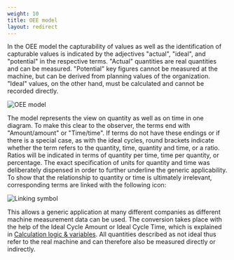 ```yaml
---
weight: 10
title: OEE model
layout: redirect
---
```


In the OEE model the capturability of values as well as the identification of capturable values is indicated by the adjectives "actual", "ideal", and "potential" in the respective terms. "Actual" quantities are real quantities and can be measured. "Potential" key figures cannot be measured at the machine, but can be derived from planning values of the organization. "Ideal" values, on the other hand, must be calculated and cannot be recorded directly.

![OEE model](/images/oee/theory/theory-oee-model.png)

The model represents the view on quantity as well as on time in one diagram. To make this clear to the observer, the terms end with "Amount/amount" or "Time/time". If terms do not have these endings or if there is a special case, as with the ideal cycles, round brackets indicate whether the term refers to the quantity, time, quantity and time, or a ratio. Ratios will be indicated in terms of quantity per time, time per quantity, or percentage. The exact specification of units for quantity and time was deliberately dispensed in order to further underline the generic applicability. To show that the relationship to quantity or time is ultimately irrelevant, corresponding terms are linked with the following icon:

![Linking symbol](/images/oee/theory/theory-linking-symbol.png)

This allows a generic application at many different companies as different machine measurement data can be used. The conversion takes place with the help of the Ideal Cycle Amount or Ideal Cycle Time, which is explained in [Calculation logic & variables](/oee/oee-theory/#calculation-logic-variables). All quantities described as not ideal thus refer to the real machine and can therefore also be measured directly or indirectly.
